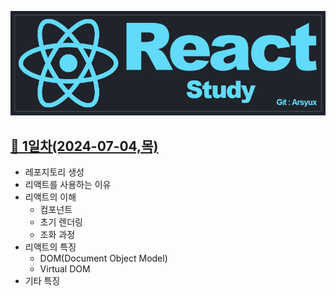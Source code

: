 <p align="center"><img src="images/ReactStudyLogo.png" alt="ReactStudyLogo"></p>

## [📌 1일차(2024-07-04,목)](document/2024-07-04.md)
- 레포지토리 생성
- 리액트를 사용하는 이유
- 리액트의 이해
  - 컴포넌트
  - 초기 렌더링
  - 조화 과정
- 리액트의 특징
  - DOM(Document Object Model)
  - Virtual DOM
- 기타 특징
